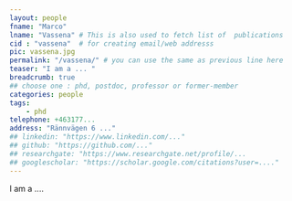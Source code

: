 ```yaml
---
layout: people
fname: "Marco"
lname: "Vassena" # This is also used to fetch list of  publications
cid : "vassena"  # for creating email/web addresss
pic: vassena.jpg
permalink: "/vassena/" # you can use the same as previous line here
teaser: "I am a ... "
breadcrumb: true
## choose one : phd, postdoc, professor or former-member
categories: people
tags:
    - phd
telephone: +463177...
address: "Rännvägen 6 ..."
## linkedin: "https://www.linkedin.com/..."
## github: "https://github.com/..."
## researchgate: "https://www.researchgate.net/profile/...
## googlescholar: "https://scholar.google.com/citations?user=...."
---
```

I am a ....
